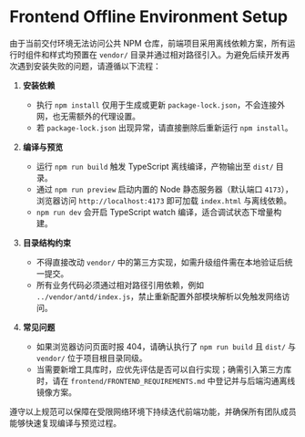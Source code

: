 # Frontend Offline Environment Setup

由于当前交付环境无法访问公共 NPM 仓库，前端项目采用离线依赖方案，所有运行时组件和样式均预置在 `vendor/` 目录并通过相对路径引入。为避免后续开发再次遇到安装失败的问题，请遵循以下流程：

1. **安装依赖**
   - 执行 `npm install` 仅用于生成或更新 `package-lock.json`，不会连接外网，也无需额外的代理设置。
   - 若 `package-lock.json` 出现异常，请直接删除后重新运行 `npm install`。

2. **编译与预览**
   - 运行 `npm run build` 触发 TypeScript 离线编译，产物输出至 `dist/` 目录。
   - 通过 `npm run preview` 启动内置的 Node 静态服务器（默认端口 `4173`），浏览器访问 `http://localhost:4173` 即可加载 `index.html` 与离线依赖。
   - `npm run dev` 会开启 TypeScript watch 编译，适合调试状态下增量构建。

3. **目录结构约束**
   - 不得直接改动 `vendor/` 中的第三方实现，如需升级组件需在本地验证后统一提交。
   - 所有业务代码必须通过相对路径引用依赖，例如 `../vendor/antd/index.js`，禁止重新配置外部模块解析以免触发网络访问。

4. **常见问题**
   - 如果浏览器访问页面时报 404，请确认执行了 `npm run build` 且 `dist/` 与 `vendor/` 位于项目根目录同级。
   - 当需要新增工具库时，应优先评估是否可以自行实现；确需引入第三方库时，请在 `frontend/FRONTEND_REQUIREMENTS.md` 中登记并与后端沟通离线镜像方案。

遵守以上规范可以保障在受限网络环境下持续迭代前端功能，并确保所有团队成员能够快速复现编译与预览过程。
